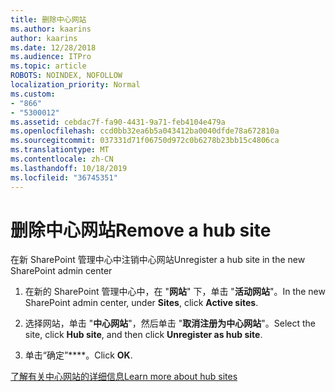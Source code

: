 ```yaml
---
title: 删除中心网站
ms.author: kaarins
author: kaarins
ms.date: 12/28/2018
ms.audience: ITPro
ms.topic: article
ROBOTS: NOINDEX, NOFOLLOW
localization_priority: Normal
ms.custom:
- "866"
- "5300012"
ms.assetid: cebdac7f-fa90-4431-9a71-feb4104e479a
ms.openlocfilehash: ccd0bb32ea6b5a043412ba0040dfde78a672810a
ms.sourcegitcommit: 037331d71f06750d972c0b6278b23bb15c4806ca
ms.translationtype: MT
ms.contentlocale: zh-CN
ms.lasthandoff: 10/18/2019
ms.locfileid: "36745351"
---
```

# <a name="remove-a-hub-site"></a><span data-ttu-id="94343-102">删除中心网站</span><span class="sxs-lookup"><span data-stu-id="94343-102">Remove a hub site</span></span>

<span data-ttu-id="94343-103">在新 SharePoint 管理中心中注销中心网站</span><span class="sxs-lookup"><span data-stu-id="94343-103">Unregister a hub site in the new SharePoint admin center</span></span>
  
1. <span data-ttu-id="94343-104">在新的 SharePoint 管理中心中，在 "**网站**" 下，单击 "**活动网站**"。</span><span class="sxs-lookup"><span data-stu-id="94343-104">In the new SharePoint admin center, under **Sites**, click **Active sites**.</span></span>

2. <span data-ttu-id="94343-105">选择网站，单击 "**中心网站**"，然后单击 "**取消注册为中心网站**"。</span><span class="sxs-lookup"><span data-stu-id="94343-105">Select the site, click **Hub site**, and then click **Unregister as hub site**.</span></span>

3. <span data-ttu-id="94343-106">单击“确定”\*\*\*\*。</span><span class="sxs-lookup"><span data-stu-id="94343-106">Click **OK**.</span></span>

[<span data-ttu-id="94343-107">了解有关中心网站的详细信息</span><span class="sxs-lookup"><span data-stu-id="94343-107">Learn more about hub sites</span></span>](https://support.office.com/article/what-is-a-sharepoint-hub-site-fe26ae84-14b7-45b6-a6d1-948b3966427f)
  